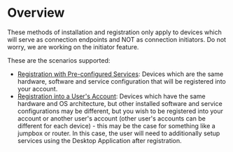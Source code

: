 # Overview

These methods of installation and registration only apply to devices which will serve as connection endpoints and NOT as connection initiators. Do not worry, we are working on the initiator feature.

These are the scenarios supported:

* [Registration with Pre-configured Services](registration-with-pre-configured-services.md): Devices which are the same hardware, software and service configuration that will be registered into your account.
* [Registration into a User's Account](registration-into-a-users-account.md): Devices which have the same hardware and OS architecture, but other installed software and service configurations may be different, but you wish to be registered into your account or another user's account \(other user's accounts can be different for each device\) - this may be the case for something like a jumpbox or router. In this case, the user will need to additionally setup services using the Desktop Application after registration.



